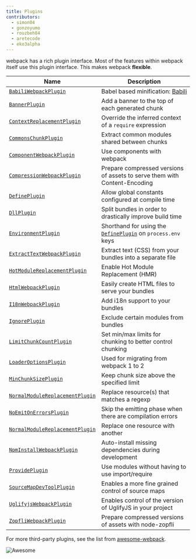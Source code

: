 ```yaml
---
title: Plugins
contributors:
  - simon04
  - gonzoyumo
  - rouzbeh84
  - aretecode
  - eko3alpha
---
```


webpack has a rich plugin interface. Most of the features within webpack itself use this plugin interface. This makes webpack **flexible**.

Name                                                     | Description
-------------------------------------------------------- | -----------
[`BabiliWebpackPlugin`](/plugins/babili-webpack-plugin)  | Babel based minification: [Babili](https://github.com/babel/babili)
[`BannerPlugin`](/plugins/banner-plugin)                 | Add a banner to the top of each generated chunk
[`ContextReplacementPlugin`](/plugins/context-replacement-plugin) | Override the inferred context of a `require` expression
[`CommonsChunkPlugin`](/plugins/commons-chunk-plugin)    | Extract common modules shared between chunks
[`ComponentWebpackPlugin`](/plugins/component-webpack-plugin) | Use components with webpack
[`CompressionWebpackPlugin`](/plugins/compression-webpack-plugin) | Prepare compressed versions of assets to serve them with Content-Encoding
[`DefinePlugin`](/plugins/define-plugin)                 | Allow global constants configured at compile time
[`DllPlugin`](/plugins/dll-plugin)                       | Split bundles in order to drastically improve build time
[`EnvironmentPlugin`](/plugins/environment-plugin)       | Shorthand for using the [`DefinePlugin`](./define-plugin) on `process.env` keys
[`ExtractTextWebpackPlugin`](/plugins/extract-text-webpack-plugin) | Extract text (CSS) from your bundles into a separate file
[`HotModuleReplacementPlugin`](/plugins/hot-module-replacement-plugin) | Enable Hot Module Replacement (HMR)
[`HtmlWebpackPlugin`](/plugins/html-webpack-plugin)      | Easily create HTML files to serve your bundles
[`I18nWebpackPlugin`](/plugins/i18n-webpack-plugin)      | Add i18n support to your bundles
[`IgnorePlugin`](/plugins/ignore-plugin)                 | Exclude certain modules from bundles
[`LimitChunkCountPlugin`](/plugins/limit-chunk-count-plugin) | Set min/max limits for chunking to better control chunking
[`LoaderOptionsPlugin`](/plugins/loader-options-plugin) | Used for migrating from webpack 1 to 2
[`MinChunkSizePlugin`](/plugins/min-chunk-size-plugin)  | Keep chunk size above the specified limit
[`NormalModuleReplacementPlugin`](/plugins/normal-module-replacement-plugin) | Replace resource(s) that matches a regexp
[`NoEmitOnErrorsPlugin`](/plugins/no-emit-on-errors-plugin) | Skip the emitting phase when there are compilation errors
[`NormalModuleReplacementPlugin`](/plugins/normal-module-replacement-plugin) | Replace one resource with another
[`NpmInstallWebpackPlugin`](/plugins/npm-install-webpack-plugin) | Auto-install missing dependencies during development
[`ProvidePlugin`](/plugins/provide-plugin)              | Use modules without having to use import/require
[`SourceMapDevToolPlugin`](/plugins/source-map-dev-tool-plugin) | Enables a more fine grained control of source maps
[`UglifyjsWebpackPlugin`](/plugins/uglifyjs-webpack-plugin) | Enables control of the version of UglifyJS in your project
[`ZopfliWebpackPlugin`](/plugins/zopfli-webpack-plugin) | Prepare compressed versions of assets with node-zopfli

For more third-party plugins, see the list from [awesome-webpack](https://github.com/webpack-contrib/awesome-webpack#webpack-plugins).

![Awesome](../assets/awesome-badge.svg)
